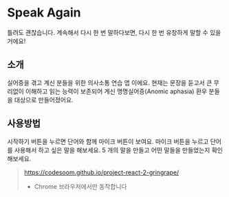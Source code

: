 # Speak Again
틀려도 괜찮습니다. 
계속해서 다시 한 번 말하다보면,
다시 한 번 유창하게 말할 수 있을거에요!

## 소개
실어증을 겪고 계신 분들을 위한 의사소통 연습 앱 이에요.
현재는 문장을 듣고서 큰 무리없이 이해하고 읽는 능력이 보존되어 계신 명명실어증(Anomic aphasia) 환우 분들을
대상으로 만들어졌어요.

## 사용방법
시작하기 버튼을 누르면 단어와 함께 마이크 버튼이 보여요.
마이크 버튼을 누르고 단어를 사용해서 하고 싶은 말을 해보세요.
5 개의 말을 만들고 어떤 말들을 만들었는지 확인해보세요. 

> https://codesoom.github.io/project-react-2-gringrape/
> - Chrome 브라우저에서만 동작합니다
